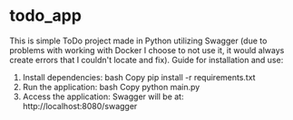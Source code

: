 # todo_app
This is simple ToDo project made in Python utilizing Swagger 
(due to problems with working with Docker I choose to not use it, it would always create errors that I couldn't locate and fix).
Guide for installation and use:
1. Install dependencies:
bash
Copy
pip install -r requirements.txt
2. Run the application:
bash
Copy
python main.py
3. Access the application:
Swagger will be at: http://localhost:8080/swagger
